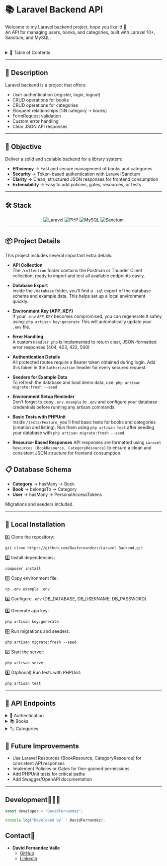# 📚 Laravel Backend API 

Welcome to my Laravel backend project, hope you like it! 🚀  
An API for managing users, books, and categories, built with Laravel 10+, Sanctum, and MySQL.

<br>

<details>
  <summary>📑 Table of Contents</summary>
  <ol>
    <li><a href="#-description">Description</a></li>
    <li><a href="#-objective">Objective</a></li>
    <li><a href="#️-stack">Stack</a></li>
    <li><a href="#-project-details">Details</a></li>
    <li><a href="#-database-schema">Database Schema</a></li>
    <li><a href="#-local-installation">Local Installation</a></li>
    <li><a href="#-api-endpoints">API Endpoints</a></li>
    <li><a href="#-future-improvements">Future Improvements</a></li>
    <li><a href="#development">Development</a></li>
    <li><a href="#contact">Contact</a></li>
  </ol>
</details>

---

## 📖 Description

Laravel backend is a project that offers:

- User authentication (register, login, logout)  
- CRUD operations for books  
- CRUD operations for categories  
- Eloquent relationships (1:N category ➝ books)  
- FormRequest validation  
- Custom error handling  
- Clear JSON API responses

---

## 🎯 Objective

Deliver a solid and scalable backend for a library system:

- **Efficiency** → Fast and secure management of books and categories  
- **Security** → Token-based authentication with Laravel Sanctum  
- **Clarity** → Clean, structured JSON responses for frontend consumption  
- **Extensibility** → Easy to add policies, gates, resources, or tests

---

## 🛠️ Stack

<div align="center">
  <img src="https://img.shields.io/badge/Laravel-FF2D20?style=for-the-badge&logo=laravel&logoColor=white" alt="Laravel"/>
  <img src="https://img.shields.io/badge/PHP-777BB4?style=for-the-badge&logo=php&logoColor=white" alt="PHP"/>
  <img src="https://img.shields.io/badge/MySQL-4479A1?style=for-the-badge&logo=mysql&logoColor=white" alt="MySQL"/>
  <img src="https://img.shields.io/badge/Sanctum-000000?style=for-the-badge" alt="Sanctum"/>
</div>

---

## 📦 Project Details

This project includes several important extra details:

- **API Collection**  
  The `/collection` folder contains the Postman or Thunder Client collection, ready to import and test all available endpoints easily.

- **Database Export**  
  Inside the `/database` folder, you’ll find a `.sql` export of the database schema and example data. This helps set up a local environment quickly.

- **Environment Key (APP_KEY)**  
  If your `.env` `APP_KEY` becomes compromised, you can regenerate it safely using: `php artisan key:generate`
  This will automatically update your `.env` file.

- **Error Handling**  
A custom `Handler.php` is implemented to return clear, JSON-formatted error responses (404, 403, 422, 500)

- **Authentication Details**  
All protected routes require a Bearer token obtained during login. Add this token in the `Authorization` header for every secured request.

- **Seeders for Example Data**  
To refresh the database and load demo data, use: `php artisan migrate:fresh --seed`

- **Environment Setup Reminder**  
Don’t forget to copy `.env.example` to `.env` and configure your database credentials before running any artisan commands.

- **Basic Tests with PHPUnit**  
  Inside `/tests/Feature`, you’ll find basic tests for books and categories (creation and listing). Run them using `php artisan test` after seeding your database with `php artisan migrate:fresh --seed`.

- **Resource-Based Responses** 
API responses are formatted using `Laravel Resources (BookResource, CategoryResource)` to ensure a clean and consistent JSON structure for frontend consumption.


## 📋 Database Schema

- **Category** → hasMany → Book  
- **Book** → belongsTo → Category  
- **User** → hasMany → PersonalAccessTokens

Migrations and seeders included.

---

## 🧾 Local Installation

1️⃣ Clone the repository:
```
git clone https://github.com/Davfernandezz/Laravel-Backend.git
```

2️⃣ Install dependencies:
```
composer install
```

3️⃣ Copy environment file:
```
cp .env.example .env
```

4️⃣ Configure `.env` (DB_DATABASE, DB_USERNAME, DB_PASSWORD).

5️⃣ Generate app key:
```
php artisan key:generate
```

6️⃣ Run migrations and seeders:
```
php artisan migrate:fresh --seed
```

7️⃣ Start the server:
```
php artisan serve
```

8️⃣ (Optional) Run tests with PHPUnit:
```
php artisan test
```

---

## 🔌 API Endpoints

<details>
<summary>🔑 Authentication</summary>

- **Register User**  
Registers a new user with name, email, and password.

```
POST /api/register
```

**Body:**
```json
{
    "name": "David",
    "email": "david@david.com",
    "password": "password",
    "password_confirmation": "password"
}
```

- **Login User**  
Logs in a user and returns an authentication token.

```
POST /api/login
```

**Body:**
```json
{
    "email": "david@david.com",
    "password": "password"
}
```

- **Logout User**  
Logs out the authenticated user.

```
POST /api/logout
```

**Auth:** Bearer Token

- **Get Authenticated User**  
Returns data of the logged-in user.

```
GET /api/user
```

**Auth:** Bearer Token

</details>

<details>
<summary>📚 Books</summary>

- **List All Books**

```
GET /api/books
```

**Auth:** Bearer Token

- **Create Book**

```
POST /api/books
```

**Body:**
```json
{
    "title": "The Hobbit",
    "description": "A fantasy novel",
    "author": "J.R.R. Tolkien",
    "category_id": 1
}
```

**Auth:** Bearer Token

- **Get Book Details**

```
GET /api/books/{id}
```

**Auth:** Bearer Token

- **Update Book**

```
PUT /api/books/{id}
```

**Body:**
```json
{
    "title": "The Hobbit: An Unexpected Journey",
    "description": "Updated description",
    "author": "J.R.R. Tolkien",
    "category_id": 1
}
```

**Auth:** Bearer Token

- **Delete Book**

```
DELETE /api/books/{id}
```

**Auth:** Bearer Token

</details>

<details>
<summary>🏷️ Categories</summary>

- **List All Categories**

```
GET /api/categories
```

**Auth:** Bearer Token

- **Create Category**

```
POST /api/categories
```

**Body:**
```json
{
    "name": "Fantasy"
}
```

**Auth:** Bearer Token

- **Get Category Details**

```
GET /api/categories/{id}
```

**Auth:** Bearer Token

- **Update Category**

```
PUT /api/categories/{id}
```

**Body:**
```json
{
    "name": "Science Fiction"
}
```

**Auth:** Bearer Token

- **Delete Category**

```
DELETE /api/categories/{id}
```

**Auth:** Bearer Token

</details>

## 🔮 Future Improvements

- Use Laravel Resources (BookResource, CategoryResource) for consistent API responses  
- Implement Policies or Gates for fine-grained permissions  
- Add PHPUnit tests for critical paths  
- Add Swagger/OpenAPI documentation

---

## Development👨🏻‍💻

```js
const developer = "DavidFernandez";

console.log("Developed by: " DavidFernandez);
```


## Contact📲
- **David Fernandez Valle**
  - [GitHub](https://github.com/Davfernandezz)
  - [Linkedin](https://www.linkedin.com/in/david-fern%C3%A1ndez-valle-1b4461300/?originalSubdomain=es)